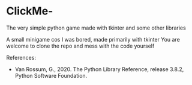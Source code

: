 # ClickMe-
The very simple python game made with tkinter and some other libraries

A small minigame cos I was bored, made primarily with tkinter
You are welcome to clone the repo and mess with the code yourself 


References:
- Van Rossum, G., 2020. The Python Library Reference, release 3.8.2, Python Software Foundation.
